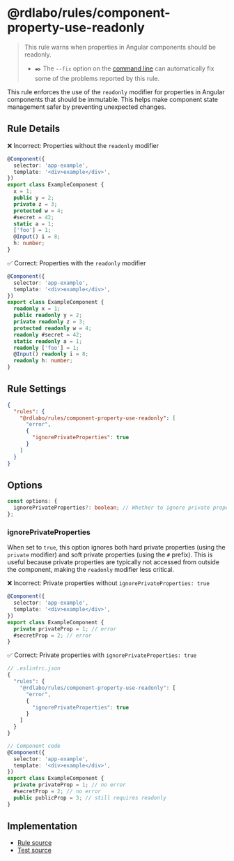 # @rdlabo/rules/component-property-use-readonly

> This rule warns when properties in Angular components should be readonly.
>
> - ✒️ The `--fix` option on the [command line](https://eslint.org/docs/user-guide/command-line-interface#fixing-problems) can automatically fix some of the problems reported by this rule.

This rule enforces the use of the `readonly` modifier for properties in Angular components that should be immutable. This helps make component state management safer by preventing unexpected changes.

## Rule Details

❌ Incorrect: Properties without the `readonly` modifier

```ts
@Component({
  selector: 'app-example',
  template: '<div>example</div>',
})
export class ExampleComponent {
  x = 1;
  public y = 2;
  private z = 3;
  protected w = 4;
  #secret = 42;
  static a = 1;
  ['foo'] = 1;
  @Input() i = 8;
  h: number;
}
```

✅ Correct: Properties with the `readonly` modifier

```ts
@Component({
  selector: 'app-example',
  template: '<div>example</div>',
})
export class ExampleComponent {
  readonly x = 1;
  public readonly y = 2;
  private readonly z = 3;
  protected readonly w = 4;
  readonly #secret = 42;
  static readonly a = 1;
  readonly ['foo'] = 1;
  @Input() readonly i = 8;
  readonly h: number;
}
```

## Rule Settings

```json
{
  "rules": {
    "@rdlabo/rules/component-property-use-readonly": [
      "error",
      {
        "ignorePrivateProperties": true
      }
    ]
  }
}
```

## Options

```ts
const options: {
  ignorePrivateProperties?: boolean; // Whether to ignore private properties (default: false)
};
```

### ignorePrivateProperties

When set to `true`, this option ignores both hard private properties (using the `private` modifier) and soft private properties (using the `#` prefix). This is useful because private properties are typically not accessed from outside the component, making the `readonly` modifier less critical.

❌ Incorrect: Private properties without `ignorePrivateProperties: true`

```ts
@Component({
  selector: 'app-example',
  template: '<div>example</div>',
})
export class ExampleComponent {
  private privateProp = 1; // error
  #secretProp = 2; // error
}
```

✅ Correct: Private properties with `ignorePrivateProperties: true`

```ts
// .eslintrc.json
{
  "rules": {
    "@rdlabo/rules/component-property-use-readonly": [
      "error",
      {
        "ignorePrivateProperties": true
      }
    ]
  }
}

// Component code
@Component({
  selector: 'app-example',
  template: '<div>example</div>',
})
export class ExampleComponent {
  private privateProp = 1; // no error
  #secretProp = 2; // no error
  public publicProp = 3; // still requires readonly
}
```

## Implementation

- [Rule source](../../src/rules/component-property-use-readonly.ts)
- [Test source](../../tests/rules/component-property-use-readonly.ts)
